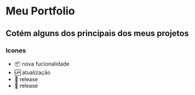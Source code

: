# Meu Portfolio

## Cotém alguns dos principais dos meus projetos

### Icones 

- :package: nova fucionalidade
- :up: atualização
- :checkered_flag: release
- :checkered_flag: release

